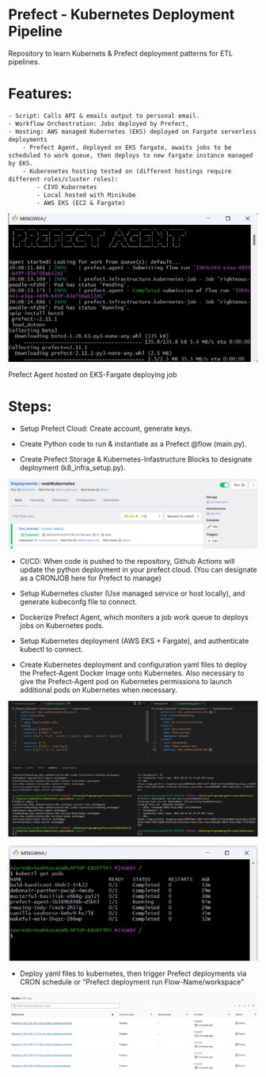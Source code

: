 # Prefect - Kubernetes Deployment Pipeline
Repository to learn Kubernets & Prefect deployment patterns for ETL pipelines. 

# Features: 
    - Script: Calls API & emails output to personal email. 
    - Workflow Orchestration: Jobs deployed by Prefect, 
    - Hosting: AWS managed Kubernetes (EKS) deployed on Fargate serverless deployments 
        - Prefect Agent, deployed on EKS fargate, awaits jobs to be scheduled to work queue, then deploys to new fargate instance managed by EKS.
        - Kuberenetes hosting tested on (different hostings require different roles/cluster roles): 
            - CIVO Kubernetes
            - Local hosted with Minikube
            - AWS EKS (EC2 & Fargate)
            
![alt text](pictures/prefect_agent.jpg)

Prefect Agent hosted on EKS-Fargate deploying job


# Steps:

- Setup Prefect Cloud: Create account, generate keys.

- Create Python code to run & instantiate as a Prefect @flow (main.py). 

- Create Prefect Storage & Kubernetes-Infastructure Blocks to designate deployment (k8_infra_setup.py).

![alt text](pictures/Prefect_deployment.jpg)

- CI/CD: When code is pushed to the repository, Github Actions will update the python deployment in your prefect cloud. (You can designate as a CRONJOB here for Prefect to manage)

- Setup Kubernetes cluster (Use managed service or host locally), and generate kubeconfg file to connect.

- Dockerize Prefect Agent, which moniters a job work queue to deploys jobs on Kubernetes pods.  

- Setup Kubernetes deployment (AWS EKS + Fargate), and authenticate kubectl to connect.  

- Create Kubernetes deployment and configuration yaml files to deploy the Prefect-Agent Docker Image onto Kubernetes. Also necessary to give the Prefect-Agent pod on Kubernetes permissions to launch additional pods on Kubernetes when necessary. 


![alt text](pictures/config.png)

![alt text](pictures/kube_getPods.jpg)

- Deploy yaml files to kubernetes, then trigger Prefect deployments via CRON schedule or "Prefect deployment run Flow-Name/workspace"

![alt text](pictures/fargate-eks.jpg)

#

